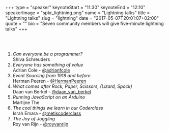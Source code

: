 +++
type         = "speaker"
keynoteStart = "11:30"
keynoteEnd   = "12:10"
speakerImage = "spkr_lightning.png"
name         = "Lightning talks"
title        = "Lightning talks"
slug         = "lightning"
date         = "2017-05-07T20:01:07+02:00"
quote        = ""
bio          = "Seven community members will give five-minute lightning talks"
+++

<br/>
<br/>

1. _Can everyone be a programmer?_  
   Shiva Schreuders
1. _Everyone has something of value_  
   Adrian Cole - [@adrianfcole](http://twitter.com/adrianfcole)
1. _Event Sourcing from 1918 and before_  
   Herman Peeren - [@HermanPeeren](http://twitter.com/HermanPeeren)
1. _What comes after Rock, Paper, Scissors, (Lizard, Spock)_  
   Daan van Berkel - [@daan_van_berkel](http://twitter.com/daan_van_berkel)
1. _Running JavaScript on an Arduino_  
   Martijne The
1. _The cool things we learn in our Coderclass_  
   Israh Emara - [@metiscoderclass](http://twitter.com/metiscoderclass)
1. _The Joy of Joggling_  
   Roy van Rijn - [@royvanrijn](http://twitter.com/royvanrijn)
